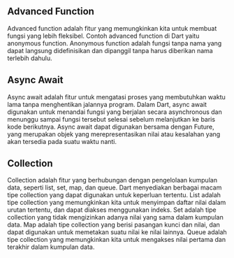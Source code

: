 ## Advanced Function ##
Advanced function adalah fitur yang memungkinkan kita untuk membuat fungsi yang lebih fleksibel. Contoh advanced function di Dart yaitu anonymous function. Anonymous function adalah fungsi tanpa nama yang dapat langsung didefinisikan dan dipanggil tanpa harus diberikan nama terlebih dahulu.

## Async Await ##
Async await adalah fitur untuk mengatasi proses yang membutuhkan waktu lama tanpa menghentikan jalannya program. Dalam Dart, async await digunakan untuk menandai fungsi yang berjalan secara asynchronous dan menunggu sampai fungsi tersebut selesai sebelum melanjutkan ke baris kode berikutnya. Async await dapat digunakan bersama dengan Future, yang merupakan objek yang merepresentasikan nilai atau kesalahan yang akan tersedia pada suatu waktu nanti.

## Collection ##
Collection adalah fitur yang berhubungan dengan pengelolaan kumpulan data, seperti list, set, map, dan queue. Dart menyediakan berbagai macam tipe collection yang dapat digunakan untuk keperluan tertentu. List adalah tipe collection yang memungkinkan kita untuk menyimpan daftar nilai dalam urutan tertentu, dan dapat diakses menggunakan indeks. Set adalah tipe collection yang tidak mengizinkan adanya nilai yang sama dalam kumpulan data. Map adalah tipe collection yang berisi pasangan kunci dan nilai, dan dapat digunakan untuk memetakan suatu nilai ke nilai lainnya. Queue adalah tipe collection yang memungkinkan kita untuk mengakses nilai pertama dan terakhir dalam kumpulan data.
